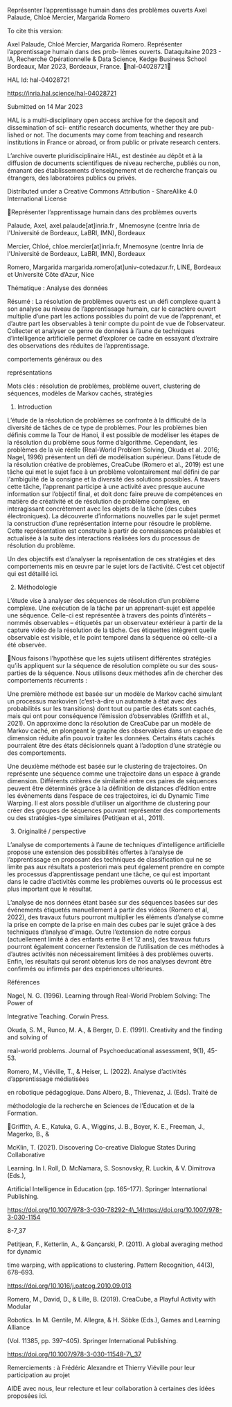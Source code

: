 Représenter l’apprentissage humain dans des problèmes
ouverts
Axel Palaude, Chloé Mercier, Margarida Romero

To cite this version:

Axel Palaude, Chloé Mercier, Margarida Romero. Représenter l’apprentissage humain dans des prob-
lèmes ouverts. Dataquitaine 2023 - IA, Recherche Opérationnelle & Data Science, Kedge Business
School Bordeaux, Mar 2023, Bordeaux, France. ￿hal-04028721￿

HAL Id: hal-04028721

https://inria.hal.science/hal-04028721

Submitted on 14 Mar 2023

HAL is a multi-disciplinary open access
archive for the deposit and dissemination of sci-
entific research documents, whether they are pub-
lished or not. The documents may come from
teaching and research institutions in France or
abroad, or from public or private research centers.

L’archive ouverte pluridisciplinaire HAL, est
destinée au dépôt et à la diffusion de documents
scientifiques de niveau recherche, publiés ou non,
émanant des établissements d’enseignement et de
recherche français ou étrangers, des laboratoires
publics ou privés.

Distributed under a Creative Commons Attribution - ShareAlike 4.0 International License

Représenter l’apprentissage humain dans des problèmes
ouverts

Palaude, Axel, axel.palaude[at]inria.fr , Mnemosyne (centre Inria de l'Université de Bordeaux, LaBRI, IMN),
Bordeaux

Mercier, Chloé, chloe.mercier[at]inria.fr, Mnemosyne (centre Inria de l'Université de Bordeaux, LaBRI, IMN),
Bordeaux

Romero, Margarida margarida.romero[at]univ-cotedazur.fr, LINE, Bordeaux et Université Côte d’Azur, Nice

Thématique : Analyse des données

Résumé : La résolution de problèmes ouverts est un défi complexe quant à son analyse au
niveau de l’apprentissage humain, car le caractère ouvert multiplie d’une part les actions
possibles du point de vue de l’apprenant, et d’autre part les observables à tenir compte du
point de vue de l’observateur. Collecter et analyser ce genre de données à l’aune de
techniques d’intelligence artificielle permet d’explorer ce cadre en essayant d’extraire des
observations des
réduites de
l’apprentissage.

comportements généraux ou des

représentations

Mots clés : résolution de problèmes, problème ouvert, clustering de séquences, modèles de
Markov cachés, stratégies

1. Introduction

L’étude de la résolution de problèmes se confronte à la difficulté de la diversité de tâches de
ce type de problèmes. Pour les problèmes bien définis comme la Tour de Hanoi, il est
possible de modéliser les étapes de la résolution du problème sous forme d’algorithme.
Cependant, les problèmes de la vie réelle (Real-World Problem Solving, Okuda et al. 2016;
Nagel, 1996) présentent un défi de modélisation supérieur. Dans l’étude de la résolution
créative de problèmes, CreaCube (Romero et al., 2019) est une tâche qui met le sujet face à
un problème volontairement mal défini de par l'ambiguïté de la consigne et la diversité des
solutions possibles. A travers cette tâche, l’apprenant participe à une activité avec presque
aucune information sur l’objectif final, et doit donc faire preuve de compétences en matière
de créativité et de résolution de problème complexe, en interagissant concrètement avec les
objets de la tâche (des cubes électroniques). La découverte d’informations nouvelles par le
sujet permet la construction d’une représentation interne pour résoudre le problème. Cette
représentation est construite à partir de connaissances préalables et actualisée à la suite
des interactions réalisées lors du processus de résolution du problème.

Un des objectifs est d’analyser la représentation de ces stratégies et des comportements
mis en œuvre par le sujet lors de l’activité. C’est cet objectif qui est détaillé ici.

2. Méthodologie

L’étude vise à analyser des séquences de résolution d’un problème complexe. Une
exécution de la tâche par un apprenant-sujet est appelée une séquence. Celle-ci est
représentée à travers des points d’intérêts – nommés observables – étiquetés par un
observateur extérieur à partir de la capture vidéo de la résolution de la tâche. Ces étiquettes
intègrent quelle observable est visible, et le point temporel dans la séquence où celle-ci a
été observée.

Nous faisons l’hypothèse que les sujets utilisent différentes stratégies qu’ils appliquent sur la
séquence de résolution complète ou sur des sous-parties de la séquence. Nous utilisons
deux méthodes afin de chercher des comportements récurrents :

Une première méthode est basée sur un modèle de Markov caché simulant un processus
markovien (c’est-à-dire un automate à état avec des probabilités sur les transitions) dont tout
ou partie des états sont cachés, mais qui ont pour conséquence l’émission d’observables
(Griffith et al., 2021). On approxime donc la résolution de CreaCube par un modèle de
Markov caché, en plongeant le graphe des observables dans un espace de dimension
réduite afin pouvoir traiter les données. Certains états cachés pourraient être des états
décisionnels quant à l’adoption d’une stratégie ou des comportements.

Une deuxième méthode est basée sur le clustering de trajectoires. On représente une
séquence comme une trajectoire dans un espace à grande dimension. Différents critères de
similarité entre ces paires de séquences peuvent être déterminés grâce à la définition de
distances d’édition entre les évènements dans l’espace de ces trajectoires, ici du Dynamic
Time Warping. Il est alors possible d’utiliser un algorithme de clustering pour créer des
groupes de séquences pouvant représenter des comportements ou des stratégies-type
similaires (Petitjean et al., 2011).

3. Originalité / perspective

L’analyse de comportements à l’aune de techniques d’intelligence artificielle propose une
extension des possibilités offertes à l’analyse de l’apprentissage en proposant des
techniques de classification qui ne se limite pas aux résultats a posteriori mais peut
également prendre en compte les processus d’apprentissage pendant une tâche, ce qui est
important dans le cadre d’activités comme les problèmes ouverts où le processus est plus
important que le résultat.

L’analyse de nos données étant basée sur des séquences basées sur des événements
étiquetés manuellement à partir des vidéos (Romero et al, 2022), des travaux futurs pourront
multiplier les éléments d’analyse comme la prise en compte de la prise en main des cubes
par le sujet grâce à des techniques d’analyse d’image. Outre l’extension de notre corpus
(actuellement limité à des enfants entre 8 et 12 ans), des travaux futurs pourront également
concerner l’extension de l’utilisation de ces méthodes à d’autres activités non
nécessairement limitées à des problèmes ouverts. Enfin, les résultats qui seront obtenus
lors de nos analyses devront être confirmés ou infirmés par des expériences ultérieures.

Références

Nagel, N. G. (1996). Learning through Real-World Problem Solving: The Power of

Integrative Teaching. Corwin Press.

Okuda, S. M., Runco, M. A., & Berger, D. E. (1991). Creativity and the finding and solving of

real-world problems. Journal of Psychoeducational assessment, 9(1), 45-53.

Romero, M., Viéville, T., & Heiser, L. (2022). Analyse d’activités d’apprentissage médiatisées

en robotique pédagogique. Dans Albero, B., Thievenaz, J. (Eds). Traité de

méthodologie de la recherche en Sciences de l’Éducation et de la Formation.

Griffith, A. E., Katuka, G. A., Wiggins, J. B., Boyer, K. E., Freeman, J., Magerko, B., &

McKlin, T. (2021). Discovering Co-creative Dialogue States During Collaborative

Learning. In I. Roll, D. McNamara, S. Sosnovsky, R. Luckin, & V. Dimitrova (Eds.),

Artificial Intelligence in Education (pp. 165–177). Springer International Publishing.

https://doi.org/10.1007/978-3-030-78292-4\_14https://doi.org/10.1007/978-3-030-1154

8-7\_37

Petitjean, F., Ketterlin, A., & Gançarski, P. (2011). A global averaging method for dynamic

time warping, with applications to clustering. Pattern Recognition, 44(3), 678–693.

https://doi.org/10.1016/j.patcog.2010.09.013

Romero, M., David, D., & Lille, B. (2019). CreaCube, a Playful Activity with Modular

Robotics. In M. Gentile, M. Allegra, & H. Söbke (Eds.), Games and Learning Alliance

(Vol. 11385, pp. 397–405). Springer International Publishing.

https://doi.org/10.1007/978-3-030-11548-7\_37

Remerciements : à Frédéric Alexandre et Thierry Viéville pour leur participation au projet

AIDE avec nous, leur relecture et leur collaboration à certaines des idées proposées
ici.

